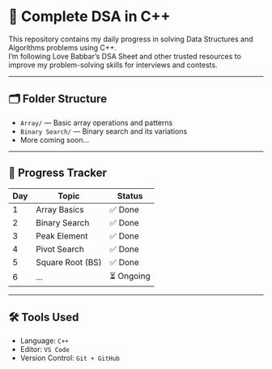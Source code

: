 # 📘 Complete DSA in C++

This repository contains my daily progress in solving Data Structures and Algorithms problems using C++.  
I’m following Love Babbar’s DSA Sheet and other trusted resources to improve my problem-solving skills for interviews and contests.

---

## 🗂️ Folder Structure

- `Array/` — Basic array operations and patterns
- `Binary Search/` — Binary search and its variations
- More coming soon...

---

## 📅 Progress Tracker

| Day | Topic             | Status  |
|-----|-------------------|---------|
| 1   | Array Basics      | ✅ Done |
| 2   | Binary Search     | ✅ Done |
| 3   | Peak Element      | ✅ Done |
| 4   | Pivot Search      | ✅ Done |
| 5   | Square Root (BS)  | ✅ Done |
| 6   | ...               | ⏳ Ongoing |

---

## 🛠️ Tools Used

- Language: `C++`
- Editor: `VS Code`
- Version Control: `Git + GitHub`
